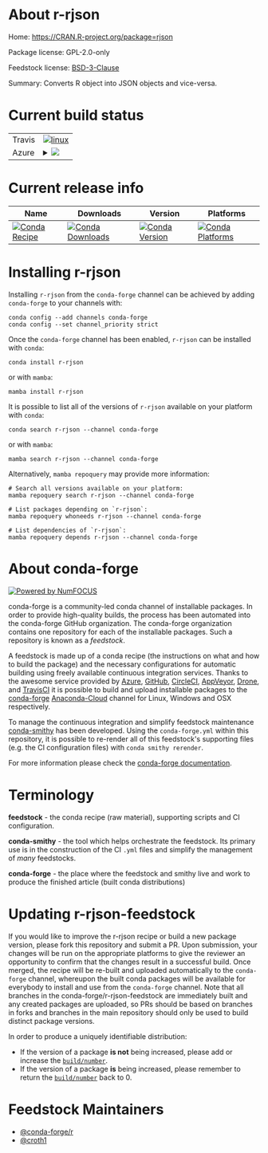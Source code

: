 About r-rjson
=============

Home: https://CRAN.R-project.org/package=rjson

Package license: GPL-2.0-only

Feedstock license: [BSD-3-Clause](https://github.com/conda-forge/r-rjson-feedstock/blob/main/LICENSE.txt)

Summary: Converts R object into JSON objects and vice-versa.

Current build status
====================


<table><tr>
    <td>Travis</td>
    <td>
      <a href="https://app.travis-ci.com/conda-forge/r-rjson-feedstock">
        <img alt="linux" src="https://img.shields.io/travis/com/conda-forge/r-rjson-feedstock/main.svg?label=Linux">
      </a>
    </td>
  </tr>
    
  <tr>
    <td>Azure</td>
    <td>
      <details>
        <summary>
          <a href="https://dev.azure.com/conda-forge/feedstock-builds/_build/latest?definitionId=1545&branchName=main">
            <img src="https://dev.azure.com/conda-forge/feedstock-builds/_apis/build/status/r-rjson-feedstock?branchName=main">
          </a>
        </summary>
        <table>
          <thead><tr><th>Variant</th><th>Status</th></tr></thead>
          <tbody><tr>
              <td>linux_64_r_base4.0</td>
              <td>
                <a href="https://dev.azure.com/conda-forge/feedstock-builds/_build/latest?definitionId=1545&branchName=main">
                  <img src="https://dev.azure.com/conda-forge/feedstock-builds/_apis/build/status/r-rjson-feedstock?branchName=main&jobName=linux&configuration=linux_64_r_base4.0" alt="variant">
                </a>
              </td>
            </tr><tr>
              <td>linux_64_r_base4.1</td>
              <td>
                <a href="https://dev.azure.com/conda-forge/feedstock-builds/_build/latest?definitionId=1545&branchName=main">
                  <img src="https://dev.azure.com/conda-forge/feedstock-builds/_apis/build/status/r-rjson-feedstock?branchName=main&jobName=linux&configuration=linux_64_r_base4.1" alt="variant">
                </a>
              </td>
            </tr><tr>
              <td>linux_aarch64_r_base4.0</td>
              <td>
                <a href="https://dev.azure.com/conda-forge/feedstock-builds/_build/latest?definitionId=1545&branchName=main">
                  <img src="https://dev.azure.com/conda-forge/feedstock-builds/_apis/build/status/r-rjson-feedstock?branchName=main&jobName=linux&configuration=linux_aarch64_r_base4.0" alt="variant">
                </a>
              </td>
            </tr><tr>
              <td>linux_aarch64_r_base4.1</td>
              <td>
                <a href="https://dev.azure.com/conda-forge/feedstock-builds/_build/latest?definitionId=1545&branchName=main">
                  <img src="https://dev.azure.com/conda-forge/feedstock-builds/_apis/build/status/r-rjson-feedstock?branchName=main&jobName=linux&configuration=linux_aarch64_r_base4.1" alt="variant">
                </a>
              </td>
            </tr><tr>
              <td>linux_ppc64le_r_base4.0</td>
              <td>
                <a href="https://dev.azure.com/conda-forge/feedstock-builds/_build/latest?definitionId=1545&branchName=main">
                  <img src="https://dev.azure.com/conda-forge/feedstock-builds/_apis/build/status/r-rjson-feedstock?branchName=main&jobName=linux&configuration=linux_ppc64le_r_base4.0" alt="variant">
                </a>
              </td>
            </tr><tr>
              <td>linux_ppc64le_r_base4.1</td>
              <td>
                <a href="https://dev.azure.com/conda-forge/feedstock-builds/_build/latest?definitionId=1545&branchName=main">
                  <img src="https://dev.azure.com/conda-forge/feedstock-builds/_apis/build/status/r-rjson-feedstock?branchName=main&jobName=linux&configuration=linux_ppc64le_r_base4.1" alt="variant">
                </a>
              </td>
            </tr><tr>
              <td>osx_64_r_base4.0</td>
              <td>
                <a href="https://dev.azure.com/conda-forge/feedstock-builds/_build/latest?definitionId=1545&branchName=main">
                  <img src="https://dev.azure.com/conda-forge/feedstock-builds/_apis/build/status/r-rjson-feedstock?branchName=main&jobName=osx&configuration=osx_64_r_base4.0" alt="variant">
                </a>
              </td>
            </tr><tr>
              <td>osx_64_r_base4.1</td>
              <td>
                <a href="https://dev.azure.com/conda-forge/feedstock-builds/_build/latest?definitionId=1545&branchName=main">
                  <img src="https://dev.azure.com/conda-forge/feedstock-builds/_apis/build/status/r-rjson-feedstock?branchName=main&jobName=osx&configuration=osx_64_r_base4.1" alt="variant">
                </a>
              </td>
            </tr><tr>
              <td>osx_arm64_r_base4.0</td>
              <td>
                <a href="https://dev.azure.com/conda-forge/feedstock-builds/_build/latest?definitionId=1545&branchName=main">
                  <img src="https://dev.azure.com/conda-forge/feedstock-builds/_apis/build/status/r-rjson-feedstock?branchName=main&jobName=osx&configuration=osx_arm64_r_base4.0" alt="variant">
                </a>
              </td>
            </tr><tr>
              <td>osx_arm64_r_base4.1</td>
              <td>
                <a href="https://dev.azure.com/conda-forge/feedstock-builds/_build/latest?definitionId=1545&branchName=main">
                  <img src="https://dev.azure.com/conda-forge/feedstock-builds/_apis/build/status/r-rjson-feedstock?branchName=main&jobName=osx&configuration=osx_arm64_r_base4.1" alt="variant">
                </a>
              </td>
            </tr><tr>
              <td>win_64_r_base4.0</td>
              <td>
                <a href="https://dev.azure.com/conda-forge/feedstock-builds/_build/latest?definitionId=1545&branchName=main">
                  <img src="https://dev.azure.com/conda-forge/feedstock-builds/_apis/build/status/r-rjson-feedstock?branchName=main&jobName=win&configuration=win_64_r_base4.0" alt="variant">
                </a>
              </td>
            </tr><tr>
              <td>win_64_r_base4.1</td>
              <td>
                <a href="https://dev.azure.com/conda-forge/feedstock-builds/_build/latest?definitionId=1545&branchName=main">
                  <img src="https://dev.azure.com/conda-forge/feedstock-builds/_apis/build/status/r-rjson-feedstock?branchName=main&jobName=win&configuration=win_64_r_base4.1" alt="variant">
                </a>
              </td>
            </tr>
          </tbody>
        </table>
      </details>
    </td>
  </tr>
</table>

Current release info
====================

| Name | Downloads | Version | Platforms |
| --- | --- | --- | --- |
| [![Conda Recipe](https://img.shields.io/badge/recipe-r--rjson-green.svg)](https://anaconda.org/conda-forge/r-rjson) | [![Conda Downloads](https://img.shields.io/conda/dn/conda-forge/r-rjson.svg)](https://anaconda.org/conda-forge/r-rjson) | [![Conda Version](https://img.shields.io/conda/vn/conda-forge/r-rjson.svg)](https://anaconda.org/conda-forge/r-rjson) | [![Conda Platforms](https://img.shields.io/conda/pn/conda-forge/r-rjson.svg)](https://anaconda.org/conda-forge/r-rjson) |

Installing r-rjson
==================

Installing `r-rjson` from the `conda-forge` channel can be achieved by adding `conda-forge` to your channels with:

```
conda config --add channels conda-forge
conda config --set channel_priority strict
```

Once the `conda-forge` channel has been enabled, `r-rjson` can be installed with `conda`:

```
conda install r-rjson
```

or with `mamba`:

```
mamba install r-rjson
```

It is possible to list all of the versions of `r-rjson` available on your platform with `conda`:

```
conda search r-rjson --channel conda-forge
```

or with `mamba`:

```
mamba search r-rjson --channel conda-forge
```

Alternatively, `mamba repoquery` may provide more information:

```
# Search all versions available on your platform:
mamba repoquery search r-rjson --channel conda-forge

# List packages depending on `r-rjson`:
mamba repoquery whoneeds r-rjson --channel conda-forge

# List dependencies of `r-rjson`:
mamba repoquery depends r-rjson --channel conda-forge
```


About conda-forge
=================

[![Powered by
NumFOCUS](https://img.shields.io/badge/powered%20by-NumFOCUS-orange.svg?style=flat&colorA=E1523D&colorB=007D8A)](https://numfocus.org)

conda-forge is a community-led conda channel of installable packages.
In order to provide high-quality builds, the process has been automated into the
conda-forge GitHub organization. The conda-forge organization contains one repository
for each of the installable packages. Such a repository is known as a *feedstock*.

A feedstock is made up of a conda recipe (the instructions on what and how to build
the package) and the necessary configurations for automatic building using freely
available continuous integration services. Thanks to the awesome service provided by
[Azure](https://azure.microsoft.com/en-us/services/devops/), [GitHub](https://github.com/),
[CircleCI](https://circleci.com/), [AppVeyor](https://www.appveyor.com/),
[Drone](https://cloud.drone.io/welcome), and [TravisCI](https://travis-ci.com/)
it is possible to build and upload installable packages to the
[conda-forge](https://anaconda.org/conda-forge) [Anaconda-Cloud](https://anaconda.org/)
channel for Linux, Windows and OSX respectively.

To manage the continuous integration and simplify feedstock maintenance
[conda-smithy](https://github.com/conda-forge/conda-smithy) has been developed.
Using the ``conda-forge.yml`` within this repository, it is possible to re-render all of
this feedstock's supporting files (e.g. the CI configuration files) with ``conda smithy rerender``.

For more information please check the [conda-forge documentation](https://conda-forge.org/docs/).

Terminology
===========

**feedstock** - the conda recipe (raw material), supporting scripts and CI configuration.

**conda-smithy** - the tool which helps orchestrate the feedstock.
                   Its primary use is in the construction of the CI ``.yml`` files
                   and simplify the management of *many* feedstocks.

**conda-forge** - the place where the feedstock and smithy live and work to
                  produce the finished article (built conda distributions)


Updating r-rjson-feedstock
==========================

If you would like to improve the r-rjson recipe or build a new
package version, please fork this repository and submit a PR. Upon submission,
your changes will be run on the appropriate platforms to give the reviewer an
opportunity to confirm that the changes result in a successful build. Once
merged, the recipe will be re-built and uploaded automatically to the
`conda-forge` channel, whereupon the built conda packages will be available for
everybody to install and use from the `conda-forge` channel.
Note that all branches in the conda-forge/r-rjson-feedstock are
immediately built and any created packages are uploaded, so PRs should be based
on branches in forks and branches in the main repository should only be used to
build distinct package versions.

In order to produce a uniquely identifiable distribution:
 * If the version of a package **is not** being increased, please add or increase
   the [``build/number``](https://docs.conda.io/projects/conda-build/en/latest/resources/define-metadata.html#build-number-and-string).
 * If the version of a package **is** being increased, please remember to return
   the [``build/number``](https://docs.conda.io/projects/conda-build/en/latest/resources/define-metadata.html#build-number-and-string)
   back to 0.

Feedstock Maintainers
=====================

* [@conda-forge/r](https://github.com/conda-forge/r/)
* [@croth1](https://github.com/croth1/)

